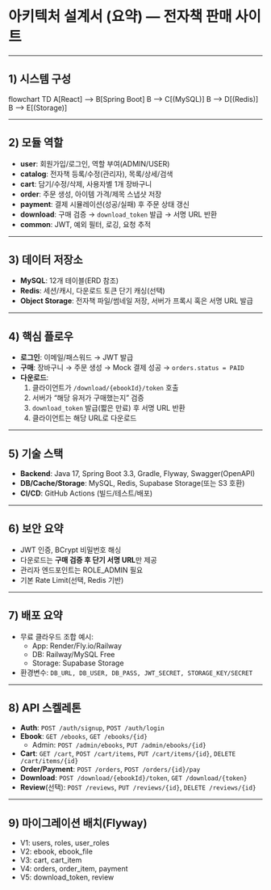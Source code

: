 # 아키텍처 설계서 (요약) — 전자책 판매 사이트

---

## 1) 시스템 구성

flowchart TD
  A[React] --> B[Spring Boot]
  B --> C[(MySQL)]
  B --> D[(Redis)]
  B --> E[(Storage)]


---

## 2) 모듈 역할
- **user**: 회원가입/로그인, 역할 부여(ADMIN/USER)
- **catalog**: 전자책 등록/수정(관리자), 목록/상세/검색
- **cart**: 담기/수정/삭제, 사용자별 1개 장바구니
- **order**: 주문 생성, 아이템 가격/제목 스냅샷 저장
- **payment**: 결제 시뮬레이션(성공/실패) 후 주문 상태 갱신
- **download**: 구매 검증 → `download_token` 발급 → 서명 URL 반환
- **common**: JWT, 예외 필터, 로깅, 요청 추적

---

## 3) 데이터 저장소
- **MySQL**: 12개 테이블(ERD 참조)
- **Redis**: 세션/캐시, 다운로드 토큰 단기 캐싱(선택)
- **Object Storage**: 전자책 파일/썸네일 저장, 서버가 프록시 혹은 서명 URL 발급

---

## 4) 핵심 플로우
- **로그인**: 이메일/패스워드 → JWT 발급
- **구매**: 장바구니 → 주문 생성 → Mock 결제 성공 → `orders.status = PAID`
- **다운로드**:  
  1) 클라이언트가 `/download/{ebookId}/token` 호출  
  2) 서버가 “해당 유저가 구매했는지” 검증  
  3) `download_token` 발급(짧은 만료) 후 서명 URL 반환  
  4) 클라이언트는 해당 URL로 다운로드
---

## 5) 기술 스택
- **Backend**: Java 17, Spring Boot 3.3, Gradle, Flyway, Swagger(OpenAPI)
- **DB/Cache/Storage**: MySQL, Redis, Supabase Storage(또는 S3 호환)
- **CI/CD**: GitHub Actions (빌드/테스트/배포)

---

## 6) 보안 요약
- JWT 인증, BCrypt 비밀번호 해싱
- 다운로드는 **구매 검증 후 단기 서명 URL**만 제공
- 관리자 엔드포인트는 ROLE_ADMIN 필요
- 기본 Rate Limit(선택, Redis 기반)

---

## 7) 배포 요약
- 무료 클라우드 조합 예시:  
  - App: Render/Fly.io/Railway  
  - DB: Railway/MySQL Free  
  - Storage: Supabase Storage  
- 환경변수: `DB_URL, DB_USER, DB_PASS, JWT_SECRET, STORAGE_KEY/SECRET`

---

## 8) API 스켈레톤
- **Auth**: `POST /auth/signup`, `POST /auth/login`
- **Ebook**: `GET /ebooks`, `GET /ebooks/{id}`  
  - Admin: `POST /admin/ebooks`, `PUT /admin/ebooks/{id}`
- **Cart**: `GET /cart`, `POST /cart/items`, `PUT /cart/items/{id}`, `DELETE /cart/items/{id}`
- **Order/Payment**: `POST /orders`, `POST /orders/{id}/pay`
- **Download**: `POST /download/{ebookId}/token`, `GET /download/{token}`
- **Review**(선택): `POST /reviews`, `PUT /reviews/{id}`, `DELETE /reviews/{id}`

---

## 9) 마이그레이션 배치(Flyway)
- V1: users, roles, user_roles
- V2: ebook, ebook_file
- V3: cart, cart_item
- V4: orders, order_item, payment
- V5: download_token, review

